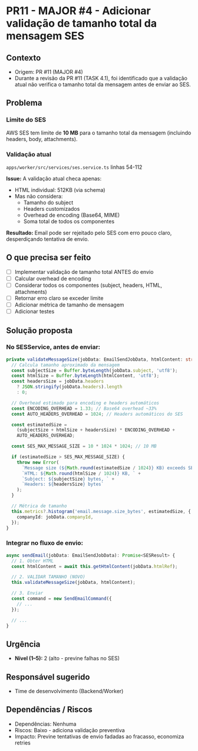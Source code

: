 # PR11 - MAJOR #4 - Adicionar validação de tamanho total da mensagem SES

## Contexto
- Origem: PR #11 (MAJOR #4)
- Durante a revisão da PR #11 (TASK 4.1), foi identificado que a validação atual não verifica o tamanho total da mensagem antes de enviar ao SES.

## Problema

### Limite do SES
AWS SES tem limite de **10 MB** para o tamanho total da mensagem (incluindo headers, body, attachments).

### Validação atual
`apps/worker/src/services/ses.service.ts` linhas 54-112

**Issue:** A validação atual checa apenas:
- HTML individual: 512KB (via schema)
- Mas não considera:
  - Tamanho do subject
  - Headers customizados
  - Overhead de encoding (Base64, MIME)
  - Soma total de todos os componentes

**Resultado:** Email pode ser rejeitado pelo SES com erro pouco claro, desperdiçando tentativa de envio.

## O que precisa ser feito
- [ ] Implementar validação de tamanho total ANTES do envio
- [ ] Calcular overhead de encoding
- [ ] Considerar todos os componentes (subject, headers, HTML, attachments)
- [ ] Retornar erro claro se exceder limite
- [ ] Adicionar métrica de tamanho de mensagem
- [ ] Adicionar testes

## Solução proposta

### No SESService, antes de enviar:

```typescript
private validateMessageSize(jobData: EmailSendJobData, htmlContent: string): void {
  // Calcula tamanho aproximado da mensagem
  const subjectSize = Buffer.byteLength(jobData.subject, 'utf8');
  const htmlSize = Buffer.byteLength(htmlContent, 'utf8');
  const headersSize = jobData.headers
    ? JSON.stringify(jobData.headers).length
    : 0;

  // Overhead estimado para encoding e headers automáticos
  const ENCODING_OVERHEAD = 1.33; // Base64 overhead ~33%
  const AUTO_HEADERS_OVERHEAD = 1024; // Headers automáticos do SES

  const estimatedSize =
    (subjectSize + htmlSize + headersSize) * ENCODING_OVERHEAD +
    AUTO_HEADERS_OVERHEAD;

  const SES_MAX_MESSAGE_SIZE = 10 * 1024 * 1024; // 10 MB

  if (estimatedSize > SES_MAX_MESSAGE_SIZE) {
    throw new Error(
      `Message size (${Math.round(estimatedSize / 1024)} KB) exceeds SES limit (10 MB). ` +
      `HTML: ${Math.round(htmlSize / 1024)} KB, ` +
      `Subject: ${subjectSize} bytes, ` +
      `Headers: ${headersSize} bytes`
    );
  }

  // Métrica de tamanho
  this.metrics?.histogram('email.message.size_bytes', estimatedSize, {
    companyId: jobData.companyId,
  });
}
```

### Integrar no fluxo de envio:

```typescript
async sendEmail(jobData: EmailSendJobData): Promise<SESResult> {
  // 1. Obter HTML
  const htmlContent = await this.getHtmlContent(jobData.htmlRef);

  // 2. VALIDAR TAMANHO (NOVO)
  this.validateMessageSize(jobData, htmlContent);

  // 3. Enviar
  const command = new SendEmailCommand({
    // ...
  });

  // ...
}
```

## Urgência
- **Nível (1–5):** 2 (alto - previne falhas no SES)

## Responsável sugerido
- Time de desenvolvimento (Backend/Worker)

## Dependências / Riscos
- Dependências: Nenhuma
- Riscos: Baixo - adiciona validação preventiva
- Impacto: Previne tentativas de envio fadadas ao fracasso, economiza retries

